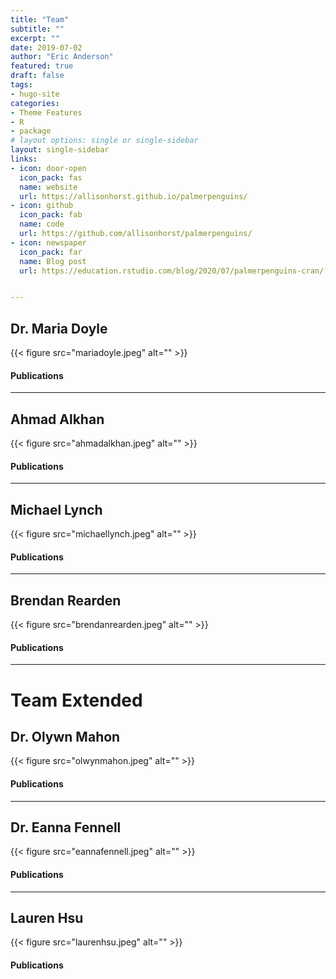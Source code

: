 ```yaml
---
title: "Team"
subtitle: ""
excerpt: ""
date: 2019-07-02
author: "Eric Anderson"
featured: true
draft: false
tags:
- hugo-site
categories:
- Theme Features
- R
- package
# layout options: single or single-sidebar
layout: single-sidebar
links:
- icon: door-open
  icon_pack: fas
  name: website
  url: https://allisonhorst.github.io/palmerpenguins/
- icon: github
  icon_pack: fab
  name: code
  url: https://github.com/allisonhorst/palmerpenguins/
- icon: newspaper
  icon_pack: far
  name: Blog post
  url: https://education.rstudio.com/blog/2020/07/palmerpenguins-cran/


---
```

## Dr. Maria Doyle

{{< figure src="mariadoyle.jpeg" alt="" >}}


#### Publications
---
## Ahmad Alkhan

{{< figure src="ahmadalkhan.jpeg" alt="" >}}


#### Publications
---
## Michael Lynch

{{< figure src="michaellynch.jpeg" alt="" >}}


#### Publications
---
## Brendan Rearden

{{< figure src="brendanrearden.jpeg" alt="" >}}


#### Publications
---


# Team Extended
## Dr. Olywn Mahon

{{< figure src="olwynmahon.jpeg" alt="" >}}


#### Publications
---
## Dr. Eanna Fennell

{{< figure src="eannafennell.jpeg" alt="" >}}


#### Publications
---
## Lauren Hsu

{{< figure src="laurenhsu.jpeg" alt="" >}}


#### Publications
